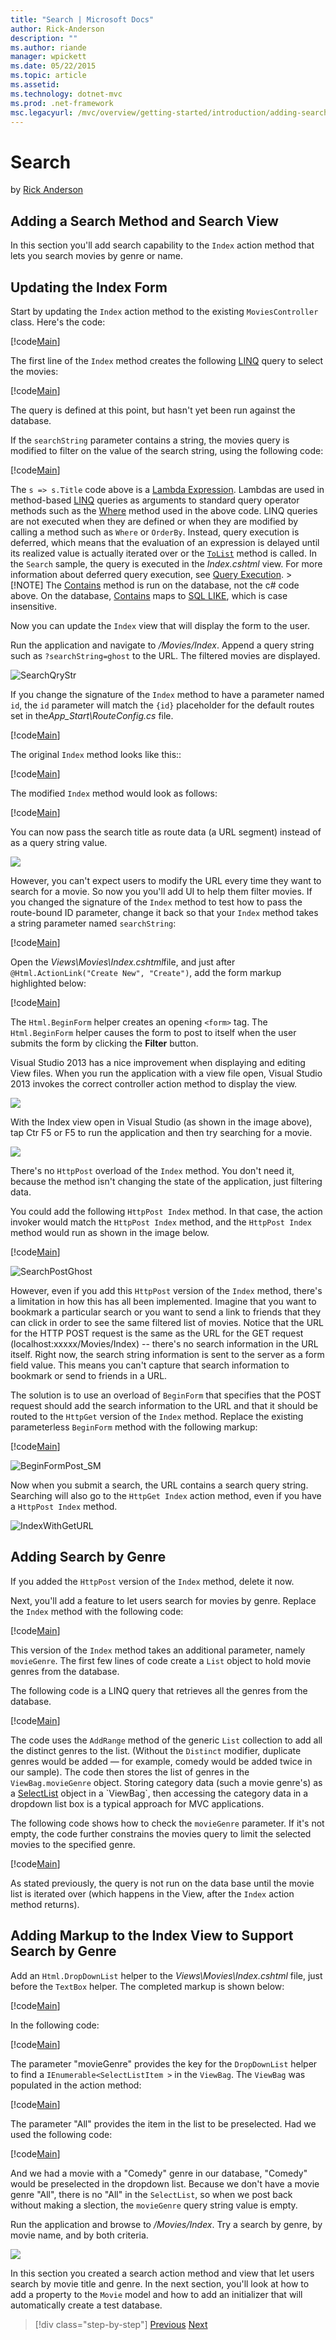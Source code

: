 ```yaml
---
title: "Search | Microsoft Docs"
author: Rick-Anderson
description: ""
ms.author: riande
manager: wpickett
ms.date: 05/22/2015
ms.topic: article
ms.assetid: 
ms.technology: dotnet-mvc
ms.prod: .net-framework
msc.legacyurl: /mvc/overview/getting-started/introduction/adding-search
---
```

Search
====================
by [Rick Anderson](https://github.com/Rick-Anderson)

## Adding a Search Method and Search View

In this section you'll add search capability to the `Index` action method that lets you search movies by genre or name.

## Updating the Index Form

Start by updating the `Index` action method to the existing `MoviesController` class. Here's the code:

[!code[Main](adding-search/samples/sample1.xml?highlight=1,6-9)]

The first line of the `Index` method creates the following [LINQ](https://msdn.microsoft.com/en-us/library/bb397926.aspx) query to select the movies:

[!code[Main](adding-search/samples/sample2.xml)]

The query is defined at this point, but hasn't yet been run against the database.

If the `searchString` parameter contains a string, the movies query is modified to filter on the value of the search string, using the following code:

[!code[Main](adding-search/samples/sample3.xml)]

The `s => s.Title` code above is a [Lambda Expression](https://msdn.microsoft.com/en-us/library/bb397687.aspx). Lambdas are used in method-based [LINQ](https://msdn.microsoft.com/en-us/library/bb397926.aspx) queries as arguments to standard query operator methods such as the [Where](https://msdn.microsoft.com/en-us/library/system.linq.enumerable.where.aspx) method used in the above code. LINQ queries are not executed when they are defined or when they are modified by calling a method such as `Where` or `OrderBy`. Instead, query execution is deferred, which means that the evaluation of an expression is delayed until its realized value is actually iterated over or the [`ToList`](https://msdn.microsoft.com/en-us/library/bb342261.aspx) method is called. In the `Search` sample, the query is executed in the *Index.cshtml* view. For more information about deferred query execution, see [Query Execution](https://msdn.microsoft.com/en-us/library/bb738633.aspx). > [!NOTE] The [Contains](https://msdn.microsoft.com/en-us/library/bb155125.aspx) method is run on the database, not the c# code above. On the database, [Contains](https://msdn.microsoft.com/en-us/library/bb155125.aspx) maps to [SQL LIKE](https://msdn.microsoft.com/en-us/library/ms179859.aspx), which is case insensitive.

Now you can update the `Index` view that will display the form to the user.

Run the application and navigate to */Movies/Index*. Append a query string such as `?searchString=ghost` to the URL. The filtered movies are displayed.

![SearchQryStr](adding-search/_static/image1.png)

If you change the signature of the `Index` method to have a parameter named `id`, the `id` parameter will match the `{id}` placeholder for the default routes set in the*App\_Start\RouteConfig.cs* file.

[!code[Main](adding-search/samples/sample4.xml)]

The original `Index` method looks like this::

[!code[Main](adding-search/samples/sample5.xml)]

The modified `Index` method would look as follows:

[!code[Main](adding-search/samples/sample6.xml?highlight=1,3)]

You can now pass the search title as route data (a URL segment) instead of as a query string value.

![](adding-search/_static/image2.png)

However, you can't expect users to modify the URL every time they want to search for a movie. So now you you'll add UI to help them filter movies. If you changed the signature of the `Index` method to test how to pass the route-bound ID parameter, change it back so that your `Index` method takes a string parameter named `searchString`:

[!code[Main](adding-search/samples/sample7.xml)]

Open the *Views\Movies\Index.cshtml*file, and just after `@Html.ActionLink("Create New", "Create")`, add the form markup highlighted below:

[!code[Main](adding-search/samples/sample8.xml?highlight=12-15)]

The `Html.BeginForm` helper creates an opening `<form>` tag. The `Html.BeginForm` helper causes the form to post to itself when the user submits the form by clicking the **Filter** button.

Visual Studio 2013 has a nice improvement when displaying and editing View files. When you run the application with a view file open, Visual Studio 2013 invokes the correct controller action method to display the view.

![](adding-search/_static/image3.png)

With the Index view open in Visual Studio (as shown in the image above), tap Ctr F5 or F5 to run the application and then try searching for a movie.

![](adding-search/_static/image4.png)

There's no `HttpPost` overload of the `Index` method. You don't need it, because the method isn't changing the state of the application, just filtering data.

You could add the following `HttpPost Index` method. In that case, the action invoker would match the `HttpPost Index` method, and the `HttpPost Index` method would run as shown in the image below.

[!code[Main](adding-search/samples/sample9.xml)]

![SearchPostGhost](adding-search/_static/image5.png)

However, even if you add this `HttpPost` version of the `Index` method, there's a limitation in how this has all been implemented. Imagine that you want to bookmark a particular search or you want to send a link to friends that they can click in order to see the same filtered list of movies. Notice that the URL for the HTTP POST request is the same as the URL for the GET request (localhost:xxxxx/Movies/Index) -- there's no search information in the URL itself. Right now, the search string information is sent to the server as a form field value. This means you can't capture that search information to bookmark or send to friends in a URL.

The solution is to use an overload of `BeginForm` that specifies that the POST request should add the search information to the URL and that it should be routed to the `HttpGet` version of the `Index` method. Replace the existing parameterless `BeginForm` method with the following markup:

[!code[Main](adding-search/samples/sample10.xml)]

![BeginFormPost_SM](adding-search/_static/image6.png)

Now when you submit a search, the URL contains a search query string. Searching will also go to the `HttpGet Index` action method, even if you have a `HttpPost Index` method.

![IndexWithGetURL](adding-search/_static/image7.png)

## Adding Search by Genre

If you added the `HttpPost` version of the `Index` method, delete it now.

Next, you'll add a feature to let users search for movies by genre. Replace the `Index` method with the following code:

[!code[Main](adding-search/samples/sample11.xml)]

This version of the `Index` method takes an additional parameter, namely `movieGenre`. The first few lines of code create a `List` object to hold movie genres from the database.

The following code is a LINQ query that retrieves all the genres from the database.

[!code[Main](adding-search/samples/sample12.xml)]

The code uses the `AddRange` method of the generic `List` collection to add all the distinct genres to the list. (Without the `Distinct` modifier, duplicate genres would be added — for example, comedy would be added twice in our sample). The code then stores the list of genres in the `ViewBag.movieGenre` object. Storing category data (such a movie genre's) as a [SelectList](https://msdn.microsoft.com/en-us/library/system.web.mvc.selectlist(v=vs.108).aspx) object in a `ViewBag`, then accessing the category data in a dropdown list box is a typical approach for MVC applications.

The following code shows how to check the `movieGenre` parameter. If it's not empty, the code further constrains the movies query to limit the selected movies to the specified genre.

[!code[Main](adding-search/samples/sample13.xml)]

As stated previously, the query is not run on the data base until the movie list is iterated over (which happens in the View, after the `Index` action method returns).

## Adding Markup to the Index View to Support Search by Genre

Add an `Html.DropDownList` helper to the *Views\Movies\Index.cshtml* file, just before the `TextBox` helper. The completed markup is shown below:

[!code[Main](adding-search/samples/sample14.xml?highlight=11)]

In the following code:

[!code[Main](adding-search/samples/sample15.xml)]

The parameter "movieGenre" provides the key for the `DropDownList` helper to find a `IEnumerable<SelectListItem >` in the `ViewBag`. The `ViewBag` was populated in the action method:

[!code[Main](adding-search/samples/sample16.xml?highlight=10)]

The parameter "All" provides the item in the list to be preselected. Had we used the following code:

[!code[Main](adding-search/samples/sample17.xml)]

And we had a movie with a "Comedy" genre in our database, "Comedy" would be preselected in the dropdown list. Because we don't have a movie genre "All", there is no "All" in the `SelectList`, so when we post back without making a slection, the `movieGenre` query string value is empty.

Run the application and browse to */Movies/Index*. Try a search by genre, by movie name, and by both criteria.

![](adding-search/_static/image8.png)

In this section you created a search action method and view that let users search by movie title and genre. In the next section, you'll look at how to add a property to the `Movie` model and how to add an initializer that will automatically create a test database.

>[!div class="step-by-step"] [Previous](examining-the-edit-methods-and-edit-view.md) [Next](adding-a-new-field.md)